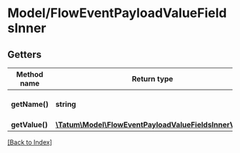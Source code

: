 # Model/FlowEventPayloadValueFieldsInner

## Getters

Method name | Return type | Description | Notes
------------ | ------------- | ------------- | -------------
**getName()** | **string** | Name of the property | [optional]
**getValue()** | [**\Tatum\Model\FlowEventPayloadValueFieldsInnerValue**](FlowEventPayloadValueFieldsInnerValue.md) |  | [optional]

[[Back to Index]](../index.md)
